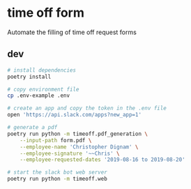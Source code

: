# time off form

Automate the filling of time off request forms


## dev

```bash
# install dependencies
poetry install

# copy environment file
cp .env-example .env

# create an app and copy the token in the .env file
open 'https://api.slack.com/apps?new_app=1'

# generate a pdf
poetry run python -m timeoff.pdf_generation \
    --input-path form.pdf \
    --employee-name 'Christopher Dignam' \
    --employee-signature '~~Chris' \
    --employee-requested-dates '2019-08-16 to 2019-08-20'

# start the slack bot web server
poetry run python -m timeoff.web
```
